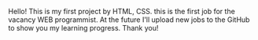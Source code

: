 Hello! 
This is my first project by HTML, CSS. this is the first job for the vacancy WEB programmist. At the future I'll upload new jobs to the GitHub to show you my learning progress. Thank you!